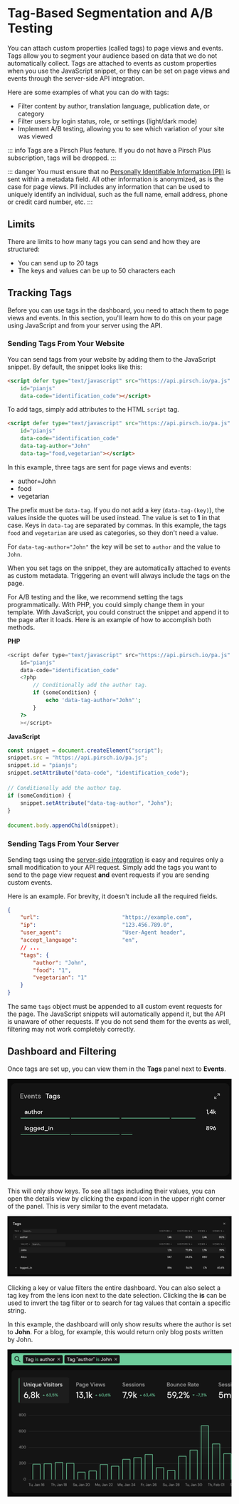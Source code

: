 # Tag-Based Segmentation and A/B Testing

You can attach custom properties (called tags) to page views and events. Tags allow you to segment your audience based on data that we do not automatically collect. Tags are attached to events as custom properties when you use the JavaScript snippet, or they can be set on page views and events through the server-side API integration.

Here are some examples of what you can do with tags:

* Filter content by author, translation language, publication date, or category
* Filter users by login status, role, or settings (light/dark mode)
* Implement A/B testing, allowing you to see which variation of your site was viewed

::: info
Tags are a Pirsch Plus feature. If you do not have a Pirsch Plus subscription, tags will be dropped.
:::

::: danger
You must ensure that no [Personally Identifiable Information (PII)](https://en.wikipedia.org/wiki/Personal_data) is sent within a metadata field. All other information is anonymized, as is the case for page views. PII includes any information that can be used to uniquely identify an individual, such as the full name, email address, phone or credit card number, etc.
:::

## Limits

There are limits to how many tags you can send and how they are structured:

* You can send up to 20 tags
* The keys and values can be up to 50 characters each

## Tracking Tags

Before you can use tags in the dashboard, you need to attach them to page views and events. In this section, you'll learn how to do this on your page using JavaScript and from your server using the API.

### Sending Tags From Your Website

You can send tags from your website by adding them to the JavaScript snippet. By default, the snippet looks like this:

```html
<script defer type="text/javascript" src="https://api.pirsch.io/pa.js"
    id="pianjs"
    data-code="identification_code"></script>
```

To add tags, simply add attributes to the HTML `script` tag.

```html
<script defer type="text/javascript" src="https://api.pirsch.io/pa.js"
    id="pianjs"
    data-code="identification_code"
    data-tag-author="John"
    data-tag="food,vegetarian"></script>
```

In this example, three tags are sent for page views and events:

* author=John
* food
* vegetarian

The prefix must be `data-tag`. If you do not add a key (`data-tag-(key)`), the values inside the quotes will be used instead. The value is set to **1** in that case. Keys in `data-tag` are separated by commas. In this example, the tags `food` and `vegetarian` are used as categories, so they don't need a value.

For `data-tag-author="John"` the key will be set to `author` and the value to `John`.

When you set tags on the snippet, they are automatically attached to events as custom metadata. Triggering an event will always include the tags on the page.

For A/B testing and the like, we recommend setting the tags programmatically. With PHP, you could simply change them in your template. With JavaScript, you could construct the snippet and append it to the page after it loads. Here is an example of how to accomplish both methods.

**PHP**

```php
<script defer type="text/javascript" src="https://api.pirsch.io/pa.js"
    id="pianjs"
    data-code="identification_code"
    <?php
        // Conditionally add the author tag.
        if (someCondition) {
            echo 'data-tag-author="John"';
        }
    ?>
    ></script>
```

**JavaScript**

```js
const snippet = document.createElement("script");
snippet.src = "https://api.pirsch.io/pa.js";
snippet.id = "pianjs";
snippet.setAttribute("data-code", "identification_code");

// Conditionally add the author tag.
if (someCondition) {
    snippet.setAttribute("data-tag-author", "John");
}

document.body.appendChild(snippet);
```

### Sending Tags From Your Server

Sending tags using the [server-side integration](../get-started/backend-integration) is easy and requires only a small modification to your API request. Simply add the tags you want to send to the page view request **and** event requests if you are sending custom events.

Here is an example. For brevity, it doesn't include all the required fields.

```JSON
{
    "url":                          "https://example.com",
    "ip":                           "123.456.789.0",
    "user_agent":                   "User-Agent header",
    "accept_language":              "en",
    // ...
    "tags": {
        "author": "John",
        "food": "1",
        "vegetarian": "1"
    }
}
```

The same `tags` object must be appended to all custom event requests for the page. The JavaScript snippets will automatically append it, but the API is unaware of other requests. If you do not send them for the events as well, filtering may not work completely correctly.

## Dashboard and Filtering

Once tags are set up, you can view them in the **Tags** panel next to **Events**.

![Tags Panel](../static/advanced/tags-panel.png)

This will only show keys. To see all tags including their values, you can open the details view by clicking the expand icon in the upper right corner of the panel. This is very similar to the event metadata.

![Tags Details Panel](../static/advanced/tags-details.png)

Clicking a key or value filters the entire dashboard. You can also select a tag key from the lens icon next to the date selection. Clicking the **is** can be used to invert the tag filter or to search for tag values that contain a specific string.

In this example, the dashboard will only show results where the author is set to **John**. For a blog, for example, this would return only blog posts written by John.

![Tags Filter](../static/advanced/tags-filter.png)
